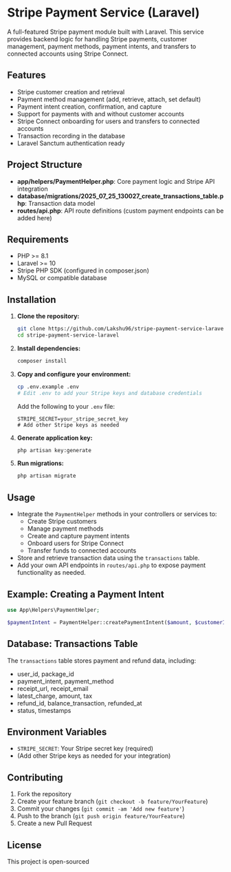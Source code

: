 # Stripe Payment Service (Laravel)

A full-featured Stripe payment module built with Laravel. This service provides backend logic for handling Stripe payments, customer management, payment methods, payment intents, and transfers to connected accounts using Stripe Connect.

## Features

-   Stripe customer creation and retrieval
-   Payment method management (add, retrieve, attach, set default)
-   Payment intent creation, confirmation, and capture
-   Support for payments with and without customer accounts
-   Stripe Connect onboarding for users and transfers to connected accounts
-   Transaction recording in the database
-   Laravel Sanctum authentication ready

## Project Structure

-   **app/helpers/PaymentHelper.php**: Core payment logic and Stripe API integration
-   **database/migrations/2025_07_25_130027_create_transactions_table.php**: Transaction data model
-   **routes/api.php**: API route definitions (custom payment endpoints can be added here)

## Requirements

-   PHP >= 8.1
-   Laravel >= 10
-   Stripe PHP SDK (configured in composer.json)
-   MySQL or compatible database

## Installation

1. **Clone the repository:**
    ```bash
    git clone https://github.com/Lakshu96/stripe-payment-service-laravel
    cd stripe-payment-service-laravel
    ```
2. **Install dependencies:**
    ```bash
    composer install
    ```
3. **Copy and configure your environment:**
    ```bash
    cp .env.example .env
    # Edit .env to add your Stripe keys and database credentials
    ```
    Add the following to your `.env` file:
    ```env
    STRIPE_SECRET=your_stripe_secret_key
    # Add other Stripe keys as needed
    ```
4. **Generate application key:**
    ```bash
    php artisan key:generate
    ```
5. **Run migrations:**
    ```bash
    php artisan migrate
    ```

## Usage

-   Integrate the `PaymentHelper` methods in your controllers or services to:
    -   Create Stripe customers
    -   Manage payment methods
    -   Create and capture payment intents
    -   Onboard users for Stripe Connect
    -   Transfer funds to connected accounts
-   Store and retrieve transaction data using the `transactions` table.
-   Add your own API endpoints in `routes/api.php` to expose payment functionality as needed.

## Example: Creating a Payment Intent

```php
use App\Helpers\PaymentHelper;

$paymentIntent = PaymentHelper::createPaymentIntent($amount, $customerId, $paymentMethodId, $email);
```

## Database: Transactions Table

The `transactions` table stores payment and refund data, including:

-   user_id, package_id
-   payment_intent, payment_method
-   receipt_url, receipt_email
-   latest_charge, amount, tax
-   refund_id, balance_transaction, refunded_at
-   status, timestamps

## Environment Variables

-   `STRIPE_SECRET`: Your Stripe secret key (required)
-   (Add other Stripe keys as needed for your integration)

## Contributing

1. Fork the repository
2. Create your feature branch (`git checkout -b feature/YourFeature`)
3. Commit your changes (`git commit -am 'Add new feature'`)
4. Push to the branch (`git push origin feature/YourFeature`)
5. Create a new Pull Request

## License

This project is open-sourced
